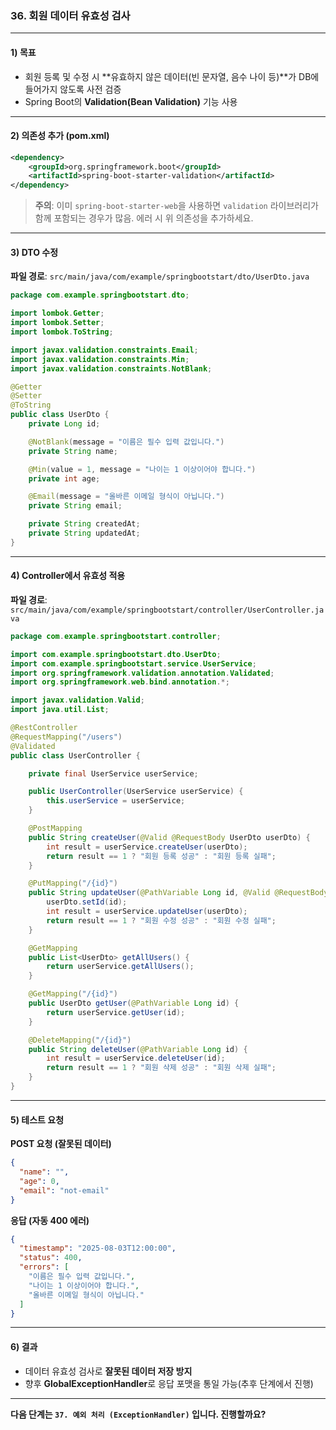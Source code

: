 ### 36. 회원 데이터 유효성 검사

---

#### 1) **목표**

* 회원 등록 및 수정 시 \*\*유효하지 않은 데이터(빈 문자열, 음수 나이 등)\*\*가 DB에 들어가지 않도록 사전 검증
* Spring Boot의 **Validation(Bean Validation)** 기능 사용

---

#### 2) **의존성 추가 (pom.xml)**

```xml
<dependency>
    <groupId>org.springframework.boot</groupId>
    <artifactId>spring-boot-starter-validation</artifactId>
</dependency>
```

> **주의**: 이미 `spring-boot-starter-web`을 사용하면 `validation` 라이브러리가 함께 포함되는 경우가 많음.
> 에러 시 위 의존성을 추가하세요.

---

#### 3) **DTO 수정**

**파일 경로**: `src/main/java/com/example/springbootstart/dto/UserDto.java`

```java
package com.example.springbootstart.dto;

import lombok.Getter;
import lombok.Setter;
import lombok.ToString;

import javax.validation.constraints.Email;
import javax.validation.constraints.Min;
import javax.validation.constraints.NotBlank;

@Getter
@Setter
@ToString
public class UserDto {
    private Long id;

    @NotBlank(message = "이름은 필수 입력 값입니다.")
    private String name;

    @Min(value = 1, message = "나이는 1 이상이어야 합니다.")
    private int age;

    @Email(message = "올바른 이메일 형식이 아닙니다.")
    private String email;

    private String createdAt;
    private String updatedAt;
}
```

---

#### 4) **Controller에서 유효성 적용**

**파일 경로**: `src/main/java/com/example/springbootstart/controller/UserController.java`

```java
package com.example.springbootstart.controller;

import com.example.springbootstart.dto.UserDto;
import com.example.springbootstart.service.UserService;
import org.springframework.validation.annotation.Validated;
import org.springframework.web.bind.annotation.*;

import javax.validation.Valid;
import java.util.List;

@RestController
@RequestMapping("/users")
@Validated
public class UserController {

    private final UserService userService;

    public UserController(UserService userService) {
        this.userService = userService;
    }

    @PostMapping
    public String createUser(@Valid @RequestBody UserDto userDto) {
        int result = userService.createUser(userDto);
        return result == 1 ? "회원 등록 성공" : "회원 등록 실패";
    }

    @PutMapping("/{id}")
    public String updateUser(@PathVariable Long id, @Valid @RequestBody UserDto userDto) {
        userDto.setId(id);
        int result = userService.updateUser(userDto);
        return result == 1 ? "회원 수정 성공" : "회원 수정 실패";
    }

    @GetMapping
    public List<UserDto> getAllUsers() {
        return userService.getAllUsers();
    }

    @GetMapping("/{id}")
    public UserDto getUser(@PathVariable Long id) {
        return userService.getUser(id);
    }

    @DeleteMapping("/{id}")
    public String deleteUser(@PathVariable Long id) {
        int result = userService.deleteUser(id);
        return result == 1 ? "회원 삭제 성공" : "회원 삭제 실패";
    }
}
```

---

#### 5) **테스트 요청**

**POST 요청 (잘못된 데이터)**

```json
{
  "name": "",
  "age": 0,
  "email": "not-email"
}
```

**응답 (자동 400 에러)**

```json
{
  "timestamp": "2025-08-03T12:00:00",
  "status": 400,
  "errors": [
    "이름은 필수 입력 값입니다.",
    "나이는 1 이상이어야 합니다.",
    "올바른 이메일 형식이 아닙니다."
  ]
}
```

---

#### 6) **결과**

* 데이터 유효성 검사로 **잘못된 데이터 저장 방지**
* 향후 **GlobalExceptionHandler**로 응답 포맷을 통일 가능(추후 단계에서 진행)

---

**다음 단계는 `37. 예외 처리 (ExceptionHandler)` 입니다. 진행할까요?**
